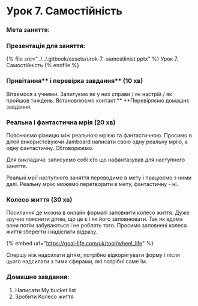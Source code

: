# Урок 7. Самостійність

### Мета заняття:

### **Презентація для заняття:**

{% file src="../../.gitbook/assets/urok-7.-samostiinist.pptx" %}
Урок 7. Самостійність
{% endfile %}

### Привітання** і перевірка завдання** (10 хв)

Вітаємося з учнями. Запитуємо як у них справи / як настрій / як пройшов тиждень. Встановлюємо контакт.** **Перевіряємо домашнє завдання.

### **Реальна і фантастична мрія (20 хв)**

Пояснюємо різницю між реальною мрією та фантастичною. Просимо в дітей використовуючи  Jamboard написати свою одну реальну мрію, а одну фантастичну. Обговорюємо.&#x20;

Для викладача: записуємо собі хто що нафантазував для наступного заняття.

Реальні мрії наступного заняття переводимо в мету і працюємо з ними далі. Реальну мрію можемо перетворити в мету, фантастичну - ні.&#x20;

### **Колесо життя (30 хв)**

Посилання де можна в онлайн форматі заповнити колесо життя. Дуже зручно пояснити дітям, що це є і як його заповнювати. Так як вдома вони потім забуваються і не роблять того. Просимо заповнені колеса життя зберегти і надіслати відразу.

{% embed url="https://goal-life.com/uk/tool/wheel_life" %}

Спершу ніж надсилати дітям, потрібно відкоригувати форму і після цього надсилати з тими сферами, які потрібні саме їм.

### Домашне завдання:

1. Написати My bucket list
2. Зробити Колесо життя
